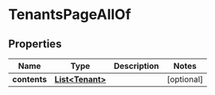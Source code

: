 

# TenantsPageAllOf


## Properties

Name | Type | Description | Notes
------------ | ------------- | ------------- | -------------
**contents** | [**List&lt;Tenant&gt;**](Tenant.md) |  |  [optional]



